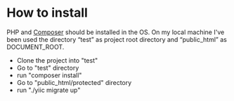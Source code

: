 # How to install


PHP and [Composer](https://getcomposer.org/) should be installed in the OS.  On my local machine I've been used the directory “test”  as project root directory and “public_html” as DOCUMENT_ROOT.

  - Clone the project into "test"
  - Go to "test" directory
  - run "composer install"
  - Go to "public_html/protected" directory
  - run "./yiic migrate up"